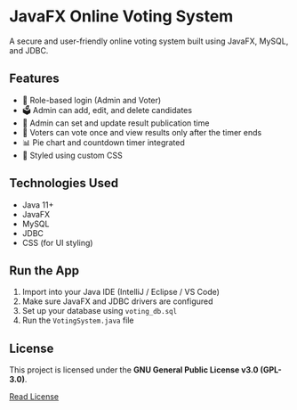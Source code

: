 # JavaFX Online Voting System

A secure and user-friendly online voting system built using JavaFX, MySQL, and JDBC.

## Features
- 👤 Role-based login (Admin and Voter)
- 🗳️ Admin can add, edit, and delete candidates
- 📅 Admin can set and update result publication time
- 🧾 Voters can vote once and view results only after the timer ends
- 📊 Pie chart and countdown timer integrated
- 💅 Styled using custom CSS

## Technologies Used
- Java 11+
- JavaFX
- MySQL
- JDBC
- CSS (for UI styling)

## Run the App
1. Import into your Java IDE (IntelliJ / Eclipse / VS Code)
2. Make sure JavaFX and JDBC drivers are configured
3. Set up your database using `voting_db.sql`
4. Run the `VotingSystem.java` file


## License
This project is licensed under the **GNU General Public License v3.0 (GPL-3.0)**.

[Read License](https://creativecommons.org/licenses/by-nd/4.0/)

